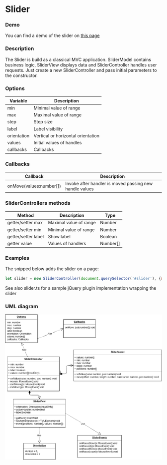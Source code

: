 # Slider
### Demo
You can find a demo of the slider on <a href="http://slider.vxoxv.ru">this page</a>

### Description

The Slider is build as a classical MVC application. SliderModel contains business logic, 
SliderView displays data and SliderController handles user requests. Just create a new 
SliderController and pass initial parameters to the constructor.

### Options
| Variable | Description |
| --- | --- |
|min| Minimal value of range|
|max| Maximal value of range|
|step| Step size|
|label| Label visibility|
|orientation| Vertical or horizontal orientation|
|values| Initial values of handles|
|callbacks| Callbacks|

### Callbacks
| Callback | Description |
| --- | --- |
|onMove(values:number[])| Invoke after handler is moved passing new handle values |


### SliderControllers methods
| Method | Description | Type |
| --- | --- | --- |
| getter/setter max | Maximal value of range | Number |
| getter/setter min | Minimal value of range | Number |
| getter/setter label | Show label  | Boolean |
| getter value | Values of handlers | Number[] |

### Examples
The snipped below adds the slider on a page:
```javascript
let slider = new SliderController(document.querySelector('#slider'), {min: 0, max: 9});
```
See also slider.ts for a sample jQuery plugin implementation wrapping the slider


### UML diagram
![Diagram](uml/slider-diagram.png)